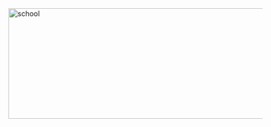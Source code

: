 <img width="510" height="220" alt="school" src="https://github.com/user-attachments/assets/30e3a60e-e6e8-4bff-9bc5-2b2cbccf4a34" />
